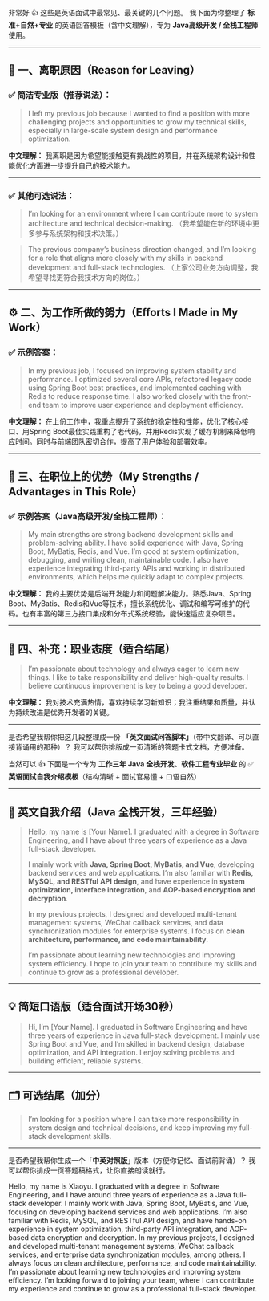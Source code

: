 非常好 👍
 这些是英语面试中最常见、最关键的几个问题。
 我下面为你整理了 **标准+自然+专业** 的英语回答模板（含中文理解），专为 **Java高级开发 / 全栈工程师** 使用。

------

## 💼 一、离职原因（Reason for Leaving）

### ✅ 简洁专业版（推荐说法）：

> I left my previous job because I wanted to find a position with more challenging projects and opportunities to grow my technical skills, especially in large-scale system design and performance optimization.

**中文理解：**
 我离职是因为希望能接触更有挑战性的项目，并在系统架构设计和性能优化方面进一步提升自己的技术能力。

------

### ✅ 其他可选说法：

> I’m looking for an environment where I can contribute more to system architecture and technical decision-making.
>  （我希望能在新的环境中更多参与系统架构和技术决策。）

> The previous company’s business direction changed, and I’m looking for a role that aligns more closely with my skills in backend development and full-stack technologies.
>  （上家公司业务方向调整，我希望寻找更符合我技术方向的岗位。）

------

## ⚙️ 二、为工作所做的努力（Efforts I Made in My Work）

### ✅ 示例答案：

> In my previous job, I focused on improving system stability and performance.
>  I optimized several core APIs, refactored legacy code using Spring Boot best practices, and implemented caching with Redis to reduce response time.
>  I also worked closely with the front-end team to improve user experience and deployment efficiency.

**中文理解：**
 在上份工作中，我重点提升了系统的稳定性和性能，优化了核心接口、用Spring Boot最佳实践重构了老代码，并用Redis实现了缓存机制来降低响应时间。同时与前端团队密切合作，提高了用户体验和部署效率。

------

## 🚀 三、在职位上的优势（My Strengths / Advantages in This Role）

### ✅ 示例答案（Java高级开发/全栈工程师）：

> My main strengths are strong backend development skills and problem-solving ability.
>  I have solid experience with Java, Spring Boot, MyBatis, Redis, and Vue.
>  I’m good at system optimization, debugging, and writing clean, maintainable code.
>  I also have experience integrating third-party APIs and working in distributed environments, which helps me quickly adapt to complex projects.

**中文理解：**
 我的主要优势是后端开发能力和问题解决能力。熟悉Java、Spring Boot、MyBatis、Redis和Vue等技术，擅长系统优化、调试和编写可维护的代码。也有丰富的第三方接口集成和分布式系统经验，能快速适应复杂项目。

------

## 🌱 四、补充：职业态度（适合结尾）

> I’m passionate about technology and always eager to learn new things.
>  I like to take responsibility and deliver high-quality results.
>  I believe continuous improvement is key to being a good developer.

**中文理解：**
 我对技术充满热情，喜欢持续学习新知识；我注重结果和质量，并认为持续改进是优秀开发者的关键。

------

是否希望我帮你把这几段整理成一份 **「英文面试问答脚本」**（带中文翻译、可以直接背诵用的那种）？
 我可以帮你排版成一页清晰的答题卡式文档，方便准备。



当然可以 👍
 下面是一个专为 **工作三年 Java 全栈开发、软件工程专业毕业** 的
 ✅ **英语面试自我介绍模板**（结构清晰 + 面试官易懂 + 口语自然）

------

## 💬 英文自我介绍（Java 全栈开发，三年经验）

> Hello, my name is [Your Name].
>  I graduated with a degree in Software Engineering, and I have about three years of experience as a Java full-stack developer.
>
> I mainly work with **Java, Spring Boot, MyBatis, and Vue**, developing backend services and web applications.
>  I’m also familiar with **Redis, MySQL, and RESTful API design**, and have experience in **system optimization, interface integration**, and **AOP-based encryption and decryption**.
>
> In my previous projects, I designed and developed multi-tenant management systems, WeChat callback services, and data synchronization modules for enterprise systems.
>  I focus on **clean architecture, performance, and code maintainability**.
>
> I’m passionate about learning new technologies and improving system efficiency.
>  I hope to join your team to contribute my skills and continue to grow as a professional developer.

------

## 💡 简短口语版（适合面试开场30秒）

> Hi, I’m [Your Name].
>  I graduated in Software Engineering and have three years of experience in Java full-stack development.
>  I mainly use Spring Boot and Vue, and I’m skilled in backend design, database optimization, and API integration.
>  I enjoy solving problems and building efficient, reliable systems.

------

## 🗂️ 可选结尾（加分）

> I’m looking for a position where I can take more responsibility in system design and technical decisions, and keep improving my full-stack development skills.

------

是否希望我帮你生成一个「**中英对照版**」版本（方便你记忆、面试前背诵）？
 我可以帮你排成一页答题稿格式，让你直接朗读就行。  

Hello, my name is Xiaoyu.
I graduated with a degree in Software Engineering, and I have around three years of experience as a Java full-stack developer.
I mainly work with Java, Spring Boot, MyBatis, and Vue, focusing on developing backend services and web applications.
I’m also familiar with Redis, MySQL, and RESTful API design, and have hands-on experience in system optimization, third-party API integration, and AOP-based data encryption and decryption.
In my previous projects, I designed and developed multi-tenant management systems, WeChat callback services, and enterprise data synchronization modules, among others.
I always focus on clean architecture, performance, and code maintainability.
I’m passionate about learning new technologies and improving system efficiency.
I’m looking forward to joining your team, where I can contribute my experience and continue to grow as a professional full-stack developer.